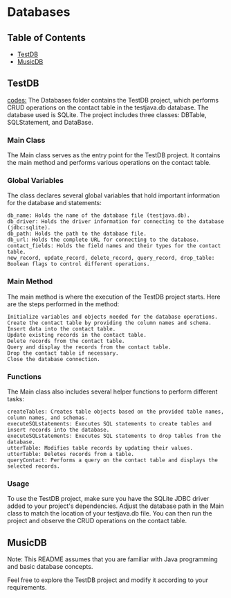 # Databases

## Table of Contents
- [TestDB](#testdb)
- [MusicDB](#musicdb)

## TestDB
[codes:](./TestDB)
The Databases folder contains the TestDB project, which performs CRUD operations on the contact table in the testjava.db database. The database used is SQLite. The project includes three classes: DBTable, SQLStatement, and DataBase.

### Main Class

The Main class serves as the entry point for the TestDB project. It contains the main method and performs various operations on the contact table.
### Global Variables

The class declares several global variables that hold important information for the database and statements:

    db_name: Holds the name of the database file (testjava.db).
    db_driver: Holds the driver information for connecting to the database (jdbc:sqlite).
    db_path: Holds the path to the database file.
    db_url: Holds the complete URL for connecting to the database.
    contact_fields: Holds the field names and their types for the contact table.
    new_record, update_record, delete_record, query_record, drop_table: Boolean flags to control different operations.

### Main Method

The main method is where the execution of the TestDB project starts. Here are the steps performed in the method:

    Initialize variables and objects needed for the database operations.
    Create the contact table by providing the column names and schema.
    Insert data into the contact table.
    Update existing records in the contact table.
    Delete records from the contact table.
    Query and display the records from the contact table.
    Drop the contact table if necessary.
    Close the database connection.

### Functions

The Main class also includes several helper functions to perform different tasks:

    createTables: Creates table objects based on the provided table names, column names, and schemas.
    executeSQLstatements: Executes SQL statements to create tables and insert records into the database.
    executeSQLstatements: Executes SQL statements to drop tables from the database.
    utterTable: Modifies table records by updating their values.
    utterTable: Deletes records from a table.
    queryContact: Performs a query on the contact table and displays the selected records.

### Usage

To use the TestDB project, make sure you have the SQLite JDBC driver added to your project's dependencies. Adjust the database path in the Main class to match the location of your testjava.db file. You can then run the project and observe the CRUD operations on the contact table.

## MusicDB
Note: This README assumes that you are familiar with Java programming and basic database concepts.

Feel free to explore the TestDB project and modify it according to your requirements.
